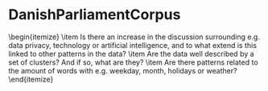 # DanishParliamentCorpus

\begin{itemize}
\item Is there an increase in the discussion surrounding e.g. data privacy, technology or artificial intelligence, and to what extend is this linked to other patterns in the data?
\item Are the data well described by a set of clusters? And if so, what are they?
\item Are there patterns related to the amount of words with e.g. weekday, month, holidays or weather?
\end{itemize}
